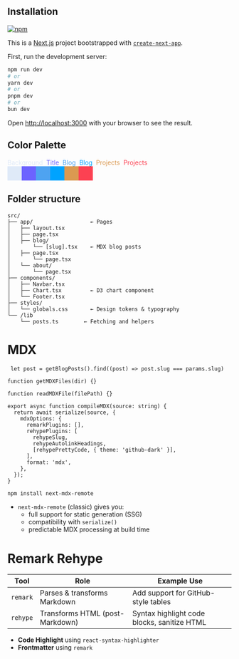

## Installation
[![npm](https://img.shields.io/npm/v/@tsparticles/react)](https://www.npmjs.com/package/@tsparticles/react) 

This is a [Next.js](https://nextjs.org) project bootstrapped with [`create-next-app`](https://nextjs.org/docs/app/api-reference/cli/create-next-app).

First, run the development server:

```bash
npm run dev
# or
yarn dev
# or
pnpm dev
# or
bun dev
```

Open [http://localhost:3000](http://localhost:3000) with your browser to see the result.

## Color Palette
<div style="display:flex; gap:0.5rem">
<span style="color:#dfeaf8"> Background </span>
<span style="color:#6c63ff"> Title </span>
<span style="color:#4ea3f1"> Blog </span>
<span style="color:#00a3ff"> Blog </span>
<span style="color:#db9951"> Projects </span>
<span style="color:#fc4152"> Projects </span>
</div>
<div style="display:flex">
  <div style="background-color: #dfeaf8 ;width:2rem;height:2rem;"></div>
  <div style="background-color: #6c63ff ;width:2rem;height:2rem;"></div>
  <div style="background-color: #4ea3f1 ;width:2rem;height:2rem;"></div>
    <div style="background-color: #00a3ff ;width:2rem;height:2rem;"></div>
  <div style="background-color: #db9951 ;width:2rem;height:2rem;"></div>
  <div style="background-color: #fc4152 ;width:2rem;height:2rem;"></div>

</div>

## Folder structure
```
src/
├── app/                  ← Pages
│   ├── layout.tsx
│   ├── page.tsx
│   ├── blog/
│       └── [slug].tsx    ← MDX blog posts
│   ├── page.tsx
│       └── page.tsx
│   └── about/
│       └── page.tsx
├── components/
│   ├── Navbar.tsx
│   ├── Chart.tsx         ← D3 chart component
│   └── Footer.tsx
├── styles/
│   └── globals.css       ← Design tokens & typography
└── /lib
    └── posts.ts        ← Fetching and helpers

```
# MDX
```tsx
 let post = getBlogPosts().find((post) => post.slug === params.slug)

function getMDXFiles(dir) {}

function readMDXFile(filePath) {}

export async function compileMDX(source: string) {
  return await serialize(source, {
    mdxOptions: {
      remarkPlugins: [],
      rehypePlugins: [
        rehypeSlug,
        rehypeAutolinkHeadings,
        [rehypePrettyCode, { theme: 'github-dark' }],
      ],
      format: 'mdx',
    },
  });
}
```
```bash
npm install next-mdx-remote
```
- `next-mdx-remote` (classic) gives you:
  - full support for static generation (SSG)
  - compatibility with `serialize()`
  - predictable MDX processing at build time

# Remark Rehype
| Tool     | Role                            | Example Use                                 |
| -------- | ------------------------------- | ------------------------------------------- |
| `remark` | Parses & transforms Markdown    | Add support for GitHub-style tables         |
| `rehype` | Transforms HTML (post-Markdown) | Syntax highlight code blocks, sanitize HTML |

- **Code Highlight** using `react-syntax-highlighter`
- **Frontmatter** using `remark`